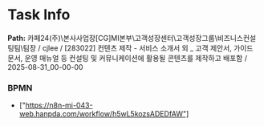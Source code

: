 # Task Info

**Path:** 카페24(주)\본사사업장\[CG]MI본부\고객성장센터\고객성장그룹\비즈니스컨설팅팀\팀장 / cjlee / [283022] 컨텐츠 제작 - 서비스 소개서 외 _ 고객 제안서, 가이드 문서, 운영 매뉴얼 등 컨설팅 및 커뮤니케이션에 활용될 콘텐츠를 제작하고 배포함 / 2025-08-31_00-00-00

### BPMN
- ["https://n8n-mi-043-web.hanpda.com/workflow/h5wL5kozsADEDfAW"]

